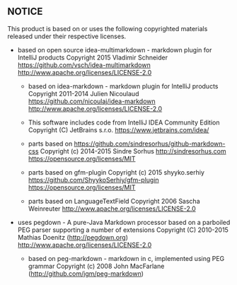 NOTICE   
------

This product is based on or uses the following copyrighted materials released under their respective licenses. 

*   based on open source idea-multimarkdown - markdown plugin for IntelliJ products
    Copyright 2015 Vladimir Schneider <https://github.com/vsch/idea-multimarkdown>
    <http://www.apache.org/licenses/LICENSE-2.0>
    
    *   based on idea-markdown - markdown plugin for IntelliJ products
        Copyright 2011-2014 Julien Nicoulaud <https://github.com/nicoulaj/idea-markdown>
        <http://www.apache.org/licenses/LICENSE-2.0>

    *   This software includes code from IntelliJ IDEA Community Edition
        Copyright (C) JetBrains s.r.o.
        https://www.jetbrains.com/idea/
        
    *   parts based on https://github.com/sindresorhus/github-markdown-css
        Copyright (c) 2014-2015 Sindre Sorhus <http://sindresorhus.com>
        <https://opensource.org/licenses/MIT>               

    *   parts based on gfm-plugin
        Copyright (c) 2015 shyyko.serhiy <https://github.com/ShyykoSerhiy/gfm-plugin>
        <https://opensource.org/licenses/MIT>               

    *   parts based on LanguageTextField
        Copyright 2006 Sascha Weinreuter
        <http://www.apache.org/licenses/LICENSE-2.0>

*   uses pegdown - A pure-Java Markdown processor based on a parboiled PEG parser supporting a number of extensions
    Copyright (C) 2010-2015 Mathias Doenitz (http://pegdown.org)
    <http://www.apache.org/licenses/LICENSE-2.0>
    
    *   based on peg-markdown - markdown in c, implemented using PEG grammar
        Copyright (c) 2008 John MacFarlane (http://github.com/jgm/peg-markdown)
